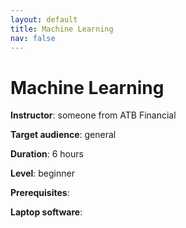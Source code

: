 ```yaml
---
layout: default
title: Machine Learning
nav: false
---
```


# Machine Learning

**Instructor**: someone from ATB Financial

**Target audience**: general

<!-- **Course plan**: -->

**Duration**: 6 hours

**Level**: beginner

**Prerequisites**: 

**Laptop software**:
